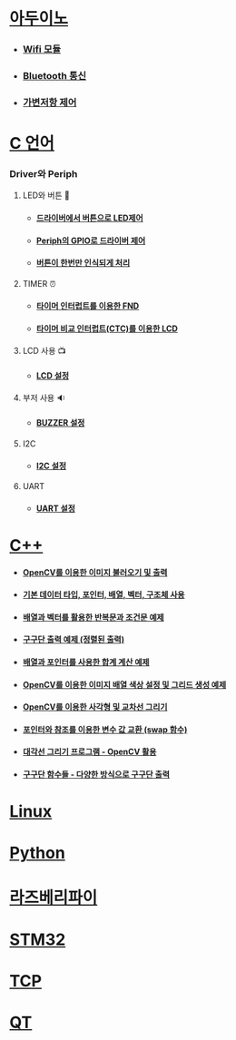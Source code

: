 # [아두이노](./Arduino/)
- ### [Wifi 모듈](./Arduino/esp8266/)
- ### [Bluetooth 통신](./Arduino/examples/iot_client_bluetooth_dcMotor/)
- ### [가변저항 제어](./Arduino/examples/pwmchangeresist/)
# [C 언어](./C/avr/)
### Driver와 Periph
1. LED와 버튼 :rotating_light:
    - #### [드라이버에서 버튼으로 LED제어](./C/avr/730class1/730class1/)
    - #### [Periph의 GPIO로 드라이버 제어](./C/avr/730classpractice/730classpractice/)
    - #### [버튼이 한번만 인식되게 처리](./C/avr/730lastgpio/730lastgpio/)
2. TIMER :alarm_clock:
    - #### [타이머 인터럽트를 이용한 FND](./C/avr/0801time1/731time1/)
    - #### [타이머 비교 인터럽트(CTC)를 이용한 LCD](./C/avr/0801timeclock/731time1/)
3. LCD 사용 :tv:
    - #### [LCD 설정](./C/avr/0802lcdclass/0802lcdclass/)
4. 부저 사용 :sound:
    - #### [BUZZER 설정](./C/avr/0805Buzzeroriginal/0805Buzzer/)
5. I2C
    - #### [I2C 설정](./C/avr/0805I2C/0805I2C/)
6. UART
    - #### [UART 설정](./C/avr/0806UART/0806UART/)
    
# [C++](./C++/Color/0812Pink/)
- #### [OpenCV를 이용한 이미지 불러오기 및 출력](./C++/Color/0812Pink/C++_lecture_00/)
- #### [기본 데이터 타입, 포인터, 배열, 벡터, 구조체 사용](./C++/Color/0812Pink/C++_lecture_01/)
- #### [배열과 벡터를 활용한 반복문과 조건문 예제](./C++/Color/0812Pink/C++_lecture_02_Forif/)
- #### [구구단 출력 예제 (정렬된 출력)](./C++/Color/0812Pink/C++_lecture_03_GUGUDAN/)
- #### [배열과 포인터를 사용한 합계 계산 예제](./C++/Color/0812Pink/C++_Lecture_04_Pointer/)
- #### [OpenCV를 이용한 이미지 배열 색상 설정 및 그리드 생성 예제](./C++/Color/0812Pink/C++_Lecture_05_GUGUDANFromImage/)
- #### [OpenCV를 이용한 사각형 및 교차선 그리기](./C++/Color/0812Pink/C++_Lecture_05_PointerFromImage/)
- #### [포인터와 참조를 이용한 변수 값 교환 (swap 함수)](./C++/Color/0812Pink/C++_Lecture_05_PointerSwap/)
- #### [대각선 그리기 프로그램 - OpenCV 활용](./C++/Color/0812Pink/C++_Lecture_06_DrawPixels/)
- #### [구구단 함수들 - 다양한 방식으로 구구단 출력](./C++/Color/0812Pink/C++_Lecture_07_Function_GUGUDAN/)





# [Linux](./Linux/)

# [Python](./Python/)

# [라즈베리파이](./RaspberryPi/)

# [STM32](./stm/)

# [TCP](./TCPIP_Src/)

# [QT](./QT/)
